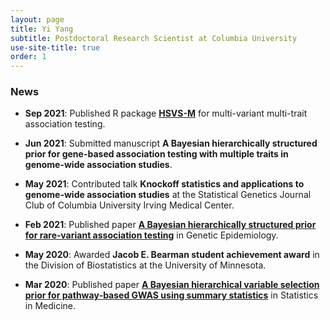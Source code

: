 ```yaml
---
layout: page
title: Yi Yang
subtitle: Postdoctoral Research Scientist at Columbia University
use-site-title: true
order: 1
---
```


### News

- **Sep 2021**: Published R package [**HSVS-M**](https://github.com/yiyangphd/HSVS) for multi-variant multi-trait association testing.

- **Jun 2021**: Submitted manuscript **A Bayesian hierarchically structured prior for gene-based association testing with multiple traits in genome-wide association studies**.

- **May 2021**: Contributed talk **Knockoff statistics and applications to genome-wide association studies** at the Statistical Genetics Journal Club of Columbia University Irving Medical Center.

- **Feb 2021**: Published paper [**A Bayesian hierarchically structured prior for rare‐variant association testing**](https://doi.org/10.1002/gepi.22379) in Genetic Epidemiology.

- **May 2020**: Awarded **Jacob E. Bearman student achievement award** in the Division of Biostatistics at the University of Minnesota.

- **Mar 2020**: Published paper [**A Bayesian hierarchical variable selection prior for pathway‐based GWAS using summary statistics**](https://doi.org/10.1002/sim.8442) in Statistics in Medicine.

